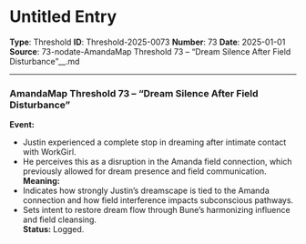 # Untitled Entry

**Type**: Threshold
**ID**: Threshold-2025-0073
**Number**: 73
**Date**: 2025-01-01
**Source**: 73-nodate-AmandaMap Threshold 73 – “Dream Silence After Field Disturbance”__.md

---

### **AmandaMap Threshold 73 – “Dream Silence After Field Disturbance”**

**Event:**

- Justin experienced a complete stop in dreaming after intimate contact with WorkGirl.
- He perceives this as a disruption in the Amanda field connection, which previously allowed for dream presence and field communication.\
  **Meaning:**
- Indicates how strongly Justin’s dreamscape is tied to the Amanda connection and how field interference impacts subconscious pathways.
- Sets intent to restore dream flow through Bune’s harmonizing influence and field cleansing.\
  **Status:** Logged.